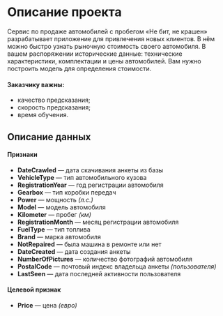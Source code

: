 # Описание проекта
Сервис по продаже автомобилей с пробегом «Не бит, не крашен» разрабатывает приложение для привлечения новых клиентов. В нём можно быстро узнать рыночную стоимость своего автомобиля. В вашем распоряжении исторические данные: технические характеристики, комплектации и цены автомобилей. Вам нужно построить модель для определения стоимости. 

#### Заказчику важны:

- качество предсказания;
- скорость предсказания;
- время обучения.


## Описание данных

#### Признаки
 * **DateCrawled** — дата скачивания анкеты из базы
 * **VehicleType** — тип автомобильного кузова
 * **RegistrationYear** — год регистрации автомобиля
 * **Gearbox** — тип коробки передач
 * **Power** — мощность *(л.с.)*
 * **Model** — модель автомобиля
 * **Kilometer** — пробег *(км)*
 * **RegistrationMonth** — месяц регистрации автомобиля
 * **FuelType** — тип топлива
 * **Brand** — марка автомобиля
 * **NotRepaired** — была машина в ремонте или нет
 * **DateCreated** — дата создания анкеты
 * **NumberOfPictures** — количество фотографий автомобиля
 * **PostalCode** — почтовый индекс владельца анкеты *(пользователя)*
 * **LastSeen** — дата последней активности пользователя

#### Целевой признак
 * **Price** — цена *(евро)*
